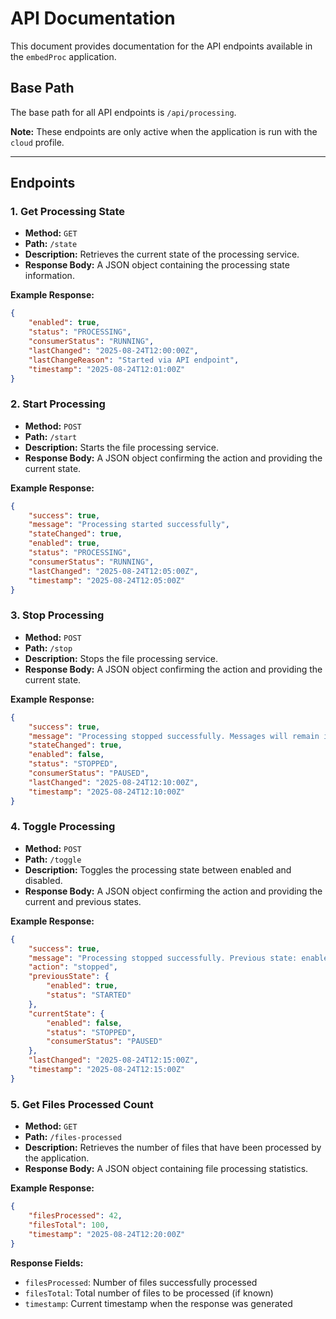 # API Documentation

This document provides documentation for the API endpoints available in the `embedProc` application.

## Base Path

The base path for all API endpoints is `/api/processing`.

**Note:** These endpoints are only active when the application is run with the `cloud` profile.

---

## Endpoints

### 1. Get Processing State

- **Method:** `GET`
- **Path:** `/state`
- **Description:** Retrieves the current state of the processing service.
- **Response Body:** A JSON object containing the processing state information.

**Example Response:**

```json
{
    "enabled": true,
    "status": "PROCESSING",
    "consumerStatus": "RUNNING",
    "lastChanged": "2025-08-24T12:00:00Z",
    "lastChangeReason": "Started via API endpoint",
    "timestamp": "2025-08-24T12:01:00Z"
}
```

### 2. Start Processing

- **Method:** `POST`
- **Path:** `/start`
- **Description:** Starts the file processing service.
- **Response Body:** A JSON object confirming the action and providing the current state.

**Example Response:**

```json
{
    "success": true,
    "message": "Processing started successfully",
    "stateChanged": true,
    "enabled": true,
    "status": "PROCESSING",
    "consumerStatus": "RUNNING",
    "lastChanged": "2025-08-24T12:05:00Z",
    "timestamp": "2025-08-24T12:05:00Z"
}
```

### 3. Stop Processing

- **Method:** `POST`
- **Path:** `/stop`
- **Description:** Stops the file processing service.
- **Response Body:** A JSON object confirming the action and providing the current state.

**Example Response:**

```json
{
    "success": true,
    "message": "Processing stopped successfully. Messages will remain in queue.",
    "stateChanged": true,
    "enabled": false,
    "status": "STOPPED",
    "consumerStatus": "PAUSED",
    "lastChanged": "2025-08-24T12:10:00Z",
    "timestamp": "2025-08-24T12:10:00Z"
}
```

### 4. Toggle Processing

- **Method:** `POST`
- **Path:** `/toggle`
- **Description:** Toggles the processing state between enabled and disabled.
- **Response Body:** A JSON object confirming the action and providing the current and previous states.

**Example Response:**

```json
{
    "success": true,
    "message": "Processing stopped successfully. Previous state: enabled, Current state: disabled. Messages will remain in queue.",
    "action": "stopped",
    "previousState": {
        "enabled": true,
        "status": "STARTED"
    },
    "currentState": {
        "enabled": false,
        "status": "STOPPED",
        "consumerStatus": "PAUSED"
    },
    "lastChanged": "2025-08-24T12:15:00Z",
    "timestamp": "2025-08-24T12:15:00Z"
}
```

### 5. Get Files Processed Count

- **Method:** `GET`
- **Path:** `/files-processed`
- **Description:** Retrieves the number of files that have been processed by the application.
- **Response Body:** A JSON object containing file processing statistics.

**Example Response:**

```json
{
    "filesProcessed": 42,
    "filesTotal": 100,
    "timestamp": "2025-08-24T12:20:00Z"
}
```

**Response Fields:**
- `filesProcessed`: Number of files successfully processed
- `filesTotal`: Total number of files to be processed (if known)
- `timestamp`: Current timestamp when the response was generated
